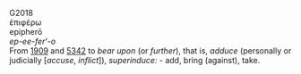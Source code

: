 <body>
  <p>G2018<br>  ἐπιφέρω  <br> epipherō  <br><i>ep-ee-fer‘-o </i><br>From <a href="g1909.htm">1909</a> and <a href="g5342.htm">5342</a>  to <i>bear</i> <i>upon</i> (or <i>further</i>), that is, <i>adduce</i> (personally or judicially [<i>accuse</i>, <i>inflict</i>]), <i>superinduce:</i> - add, bring (against), take.<br></p>
 </body>